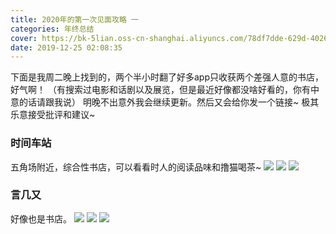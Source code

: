 ```yaml
---
title: 2020年的第一次见面攻略 一
categories: 年终总结
cover: https://bk-5lian.oss-cn-shanghai.aliyuncs.com/78df7dde-629d-4026-ab40-9ba74840c8c5-1577208888022.jpeg
date: 2019-12-25 02:08:35
---
```


下面是我周二晚上找到的，两个半小时翻了好多app只收获两个差强人意的书店，好气啊！
（有搜索过电影和话剧以及展览，但是最近好像都没啥好看的，你有中意的话请跟我说）
明晚不出意外我会继续更新。然后又会给你发一个链接~
极其乐意接受批评和建议~
### 时间车站
五角场附近，综合性书店，可以看看时人的阅读品味和撸猫喝茶~
![](https://bk-5lian.oss-cn-shanghai.aliyuncs.com/78df7dde-629d-4026-ab40-9ba74840c8c5-1577208888022.jpeg)
![](https://bk-5lian.oss-cn-shanghai.aliyuncs.com/8d3376ec-faab-4536-92f6-c2543cb8812d-1577209089637.jpeg)
![](https://bk-5lian.oss-cn-shanghai.aliyuncs.com/60954d13-3bfa-47bc-b17f-7e8ef7c0b726-1577209182742.jpeg)

### 言几又
好像也是书店。
![](https://bk-5lian.oss-cn-shanghai.aliyuncs.com/1d44f443-2bb6-43dd-8002-490d6a6bd1d0-1577209480557.jpeg)
![](https://bk-5lian.oss-cn-shanghai.aliyuncs.com/6576a110-9f6d-40d6-be0e-2b27debc7f84-1577209607182.jpeg)
![](https://bk-5lian.oss-cn-shanghai.aliyuncs.com/b17b1423-40e6-4459-8646-88d0fe44872e-1577209687292.jpeg)